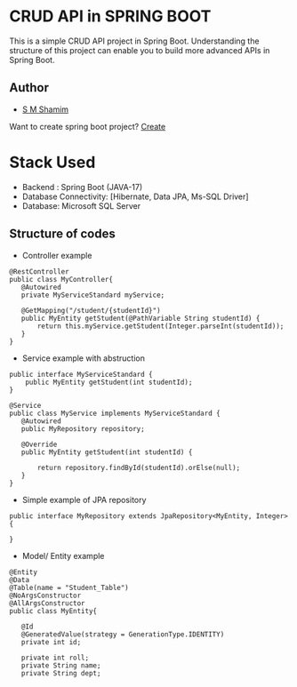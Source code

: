 # CRUD API in SPRING BOOT

This is a simple CRUD API project in Spring Boot. Understanding the structure of this project can enable you to build more advanced APIs in Spring Boot.

## Author
- [S M Shamim](https://github.com/smwithgithub)

Want to create spring boot project? [Create](https://start.spring.io)

# Stack Used
 - Backend : Spring Boot (JAVA-17)
 - Database Connectivity: [Hibernate, Data JPA, Ms-SQL Driver]
 - Database: Microsoft SQL Server

## Structure of codes

 - Controller example
 ```
 @RestController
public class MyController{
    @Autowired
	private MyServiceStandard myService;

    @GetMapping("/student/{studentId}")
	public MyEntity getStudent(@PathVariable String studentId) {
		return this.myService.getStudent(Integer.parseInt(studentId));
	}
}
 ```

 - Service example with abstruction
 ```
 public interface MyServiceStandard {
     public MyEntity getStudent(int studentId);
 }
 ```
 ```
 @Service
public class MyService implements MyServiceStandard {
    @Autowired
	public MyRepository repository;

    @Override
	public MyEntity getStudent(int studentId) {

		return repository.findById(studentId).orElse(null);
	}
}
 ```

 - Simple example of JPA repository
 ```
 public interface MyRepository extends JpaRepository<MyEntity, Integer> {
	
}
 ```

 - Model/ Entity example
 ```
@Entity
@Data
@Table(name = "Student_Table")
@NoArgsConstructor
@AllArgsConstructor
public class MyEntity{
	
	@Id
    @GeneratedValue(strategy = GenerationType.IDENTITY)
	private int id;
	
	private int roll;
	private String name;
	private String dept;
```
